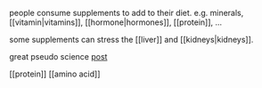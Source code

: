 people consume supplements to add to their diet.
e.g. minerals, [[vitamin|vitamins]], [[hormone|hormones]], [[protein]], ...

some supplements can stress the [[liver]] and [[kidneys|kidneys]].

great pseudo science [post](https://near.blog/supplements/)

[[protein]]
[[amino acid]]